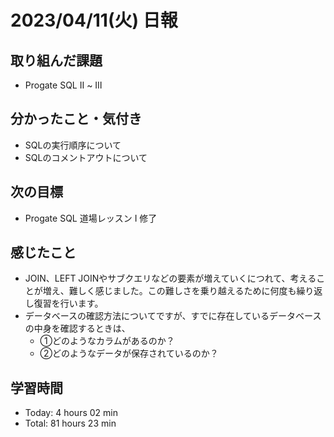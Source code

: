 # 2023/04/11(火) 日報
## 取り組んだ課題
- Progate SQL Ⅱ ~ Ⅲ

## 分かったこと・気付き
- SQLの実行順序について
- SQLのコメントアウトについて
 
## 次の目標
- Progate SQL 道場レッスン Ⅰ 修了

## 感じたこと
- JOIN、LEFT JOINやサブクエリなどの要素が増えていくにつれて、考えることが増え、難しく感じました。この難しさを乗り越えるために何度も繰り返し復習を行います。
- データベースの確認方法についてですが、すでに存在しているデータベースの中身を確認するときは、
  - ①どのようなカラムがあるのか？
  - ②どのようなデータが保存されているのか？

## 学習時間
- Today:  4 hours 02 min
- Total: 81 hours 23 min
